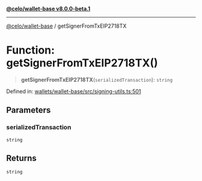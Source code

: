 [**@celo/wallet-base v8.0.0-beta.1**](../README.md)

***

[@celo/wallet-base](../README.md) / getSignerFromTxEIP2718TX

# Function: getSignerFromTxEIP2718TX()

> **getSignerFromTxEIP2718TX**(`serializedTransaction`): `string`

Defined in: [wallets/wallet-base/src/signing-utils.ts:501](https://github.com/celo-org/developer-tooling/blob/master/packages/sdk/wallets/wallet-base/src/signing-utils.ts#L501)

## Parameters

### serializedTransaction

`string`

## Returns

`string`

